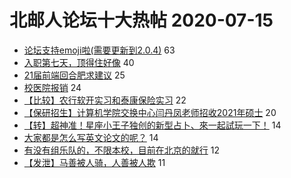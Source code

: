 # 北邮人论坛十大热帖 2020-07-15

- [论坛支持emoji啦(需要更新到2.0.4)](https://bbs.byr.cn/article/Picture/3259774) 63
- [入职第七天，顶得住好像](https://bbs.byr.cn/article/Talking/6209995) 40
- [21届前端回合肥求建议](https://bbs.byr.cn/article/Anhui/323297) 25
- [校医院报销](https://bbs.byr.cn/article/Health/221326) 24
- [【比较】农行软开实习和泰康保险实习](https://bbs.byr.cn/article/Job/2095385) 22
- [【保研招生】计算机学院交换中心闫丹凤老师招收2021年硕士](https://bbs.byr.cn/article/AimGraduate/1193678) 20
- [【转】超神准！星座小王子独创的新型占卜、來一起試玩一下！](https://bbs.byr.cn/article/Constellations/326533) 14
- [大家都是怎么写英文论文的呢？](https://bbs.byr.cn/article/Paper/41487) 14
- [有没有组乐队的，不限本校，目前在北京的就行](https://bbs.byr.cn/article/Guitar/153631) 12
- [【发泄】马善被人骑，人善被人欺](https://bbs.byr.cn/article/Feeling/3148321) 11


